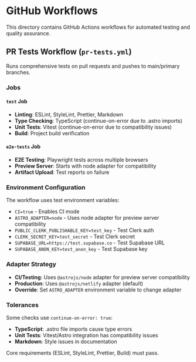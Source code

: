 # GitHub Workflows

This directory contains GitHub Actions workflows for automated testing and quality assurance.

## PR Tests Workflow (`pr-tests.yml`)

Runs comprehensive tests on pull requests and pushes to main/primary branches.

### Jobs

#### `test` Job

- **Linting**: ESLint, StyleLint, Prettier, Markdown
- **Type Checking**: TypeScript (continue-on-error due to .astro imports)
- **Unit Tests**: Vitest (continue-on-error due to compatibility issues)
- **Build**: Project build verification

#### `e2e-tests` Job

- **E2E Testing**: Playwright tests across multiple browsers
- **Preview Server**: Starts with node adapter for compatibility
- **Artifact Upload**: Test reports on failure

### Environment Configuration

The workflow uses test environment variables:

- `CI=true` - Enables CI mode
- `ASTRO_ADAPTER=node` - Uses node adapter for preview server compatibility
- `PUBLIC_CLERK_PUBLISHABLE_KEY=test_key` - Test Clerk auth
- `CLERK_SECRET_KEY=test_secret` - Test Clerk secret
- `SUPABASE_URL=https://test.supabase.co` - Test Supabase URL
- `SUPABASE_ANON_KEY=test_anon_key` - Test Supabase key

### Adapter Strategy

- **CI/Testing**: Uses `@astrojs/node` adapter for preview server compatibility
- **Production**: Uses `@astrojs/netlify` adapter (default)
- **Override**: Set `ASTRO_ADAPTER` environment variable to change adapter

### Tolerances

Some checks use `continue-on-error: true`:

- **TypeScript**: .astro file imports cause type errors
- **Unit Tests**: Vitest/Astro integration has compatibility issues
- **Markdown**: Style issues in documentation

Core requirements (ESLint, StyleLint, Prettier, Build) must pass.
